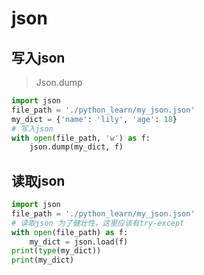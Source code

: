 # json

## 写入json

>Json.dump

```python
import json
file_path = './python_learn/my_json.json'
my_dict = {'name': 'lily', 'age': 18}
# 写入json
with open(file_path, 'w') as f:
    json.dump(my_dict, f)
```

## 读取json

```python
import json
file_path = './python_learn/my_json.json'
# 读取json 为了健壮性，这里应该有try-except
with open(file_path) as f:
    my_dict = json.load(f)
print(type(my_dict))
print(my_dict)
```

